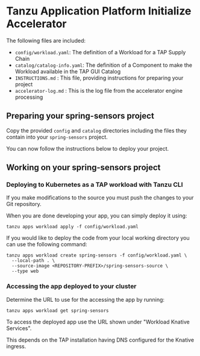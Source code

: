 # Tanzu Application Platform Initialize Accelerator

The following files are included:
- `config/workload.yaml`: The definition of a Workload for a TAP Supply Chain
- `catalog/catalog-info.yaml`: The definition of a Component to make the Workload available in the TAP GUI Catalog
- `INSTRUCTIONS.md` : This file, providing instructions for preparing your project
- `accelerator-log.md` : This is the log file from the accelerator engine processing

## Preparing your spring-sensors project

Copy the provided `config` and `catalog` directories including the files they contain into your `spring-sensors` project.

You can now follow the instructions below to deploy your project.

## Working on your spring-sensors project

### Deploying to Kubernetes as a TAP workload with Tanzu CLI

If you make modifications to the source you must push the changes to your Git repository.

When you are done developing your app, you can simply deploy it using:

```
tanzu apps workload apply -f config/workload.yaml
```

If you would like to deploy the code from your local working directory you can use the following command:

```
tanzu apps workload create spring-sensors -f config/workload.yaml \
  --local-path . \
  --source-image <REPOSITORY-PREFIX>/spring-sensors-source \
  --type web
```

### Accessing the app deployed to your cluster

Determine the URL to use for the accessing the app by running:

```
tanzu apps workload get spring-sensors
```

To access the deployed app use the URL shown under "Workload Knative Services".

This depends on the TAP installation having DNS configured for the Knative ingress.
